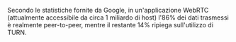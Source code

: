 Secondo le statistiche fornite da Google, in un'applicazione WebRTC (attualmente accessibile da circa 1 miliardo di host) l'86% dei dati trasmessi è realmente peer-to-peer, mentre il restante 14% ripiega sull'utilizzo di TURN.